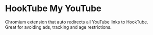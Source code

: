 # HookTube My YouTube

Chromium extension that auto redirects all YouTube links to HookTube. Great for avoiding ads, tracking and age restrictions.
